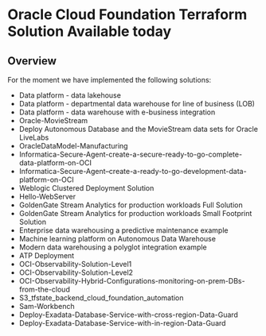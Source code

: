 # Oracle Cloud Foundation Terraform Solution Available today


## <a name="Solutions"></a>Overview
For the moment we have implemented the following solutions:
- Data platform - data lakehouse
- Data platform - departmental data warehouse for line of business (LOB)
- Data platform - data warehouse with e-business integration
- Oracle-MovieStream
- Deploy Autonomous Database and the MovieStream data sets for Oracle LiveLabs
- OracleDataModel-Manufacturing
- Informatica-Secure-Agent-create-a-secure-ready-to-go-complete-data-platform-on-OCI
- Informatica-Secure-Agent–create-a-ready-to-go-development-data-platform-on-OCI
- Weblogic Clustered Deployment Solution
- Hello-WebServer
- GoldenGate Stream Analytics for production workloads Full Solution
- GoldenGate Stream Analytics for production workloads Small Footprint Solution
- Enterprise data warehousing a predictive maintenance example
- Machine learning platform on Autonomous Data Warehouse
- Modern data warehousing a polyglot integration example
- ATP Deployment
- OCI-Observability-Solution-Level1
- OCI-Observability-Solution-Level2
- OCI-Observability-Hybrid-Configurations-monitoring-on-prem-DBs-from-the-cloud
- S3_tfstate_backend_cloud_foundation_automation
- Sam-Workbench
- Deploy-Exadata-Database-Service-with-cross-region-Data-Guard
- Deploy-Exadata-Database-Service-with-in-region-Data-Guard
